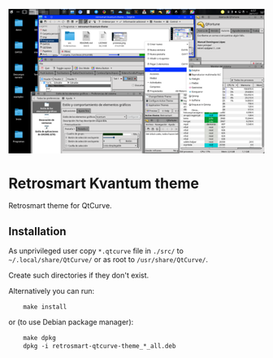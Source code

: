 ![preview](https://github.com/mdomlop/retrosmart-kvantum-theme/blob/master/preview.png "Retrosmart QtCurve theme")

Retrosmart Kvantum theme
=========================

Retrosmart theme for QtCurve.


Installation
------------

As unprivileged user copy `*.qtcurve` file in `./src/` to 
`~/.local/share/QtCurve/` or as root
to `/usr/share/QtCurve/`.

Create such directories if they don't exist.


Alternatively you can run:

        make install

or (to use Debian package manager):

        make dpkg
        dpkg -i retrosmart-qtcurve-theme_*_all.deb

